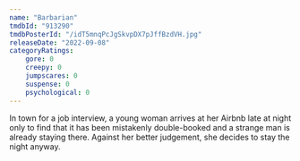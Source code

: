 ```yaml
---
name: "Barbarian"
tmdbId: "913290"
tmdbPosterId: "/idT5mnqPcJgSkvpDX7pJffBzdVH.jpg"
releaseDate: "2022-09-08"
categoryRatings:
    gore: 0
    creepy: 0
    jumpscares: 0
    suspense: 0
    psychological: 0
---
```

In town for a job interview, a young woman arrives at her Airbnb late at night only to find that it has been mistakenly double-booked and a strange man is already staying there. Against her better judgement, she decides to stay the night anyway.
